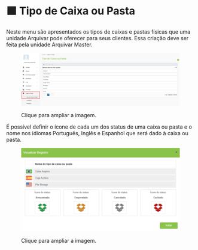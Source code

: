 # 🟩 Tipo de Caixa ou Pasta

Neste menu são apresentados os tipos de caixas e pastas físicas que uma unidade Arquivar pode oferecer para seus clientes. Essa criação deve ser feita pela unidade Arquivar Master.&#x20;

<figure><img src="../.gitbook/assets/caixa1.png" alt=""><figcaption><p>Clique para ampliar a imagem.</p></figcaption></figure>

É possível definir o ícone de cada um dos status de uma caixa ou pasta e o nome nos idiomas Português, Inglês e Espanhol que será dado à caixa ou pasta. &#x20;

<figure><img src="../.gitbook/assets/caixa2.png" alt=""><figcaption><p>Clique para ampliar a imagem.</p></figcaption></figure>
